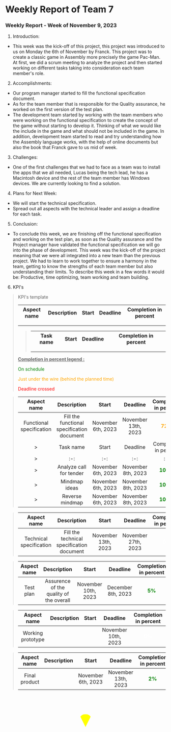 # Weekly Report of Team 7
### Weekly Report - Week of November 9, 2023
1. Introduction:
- This week was the kick-off of this project, this project was introduced to us on Monday the 6th of November by Franck. This project was to create a classic game in Assembly more precisely the game Pac-Man. At first, we did a scrum meeting to analyze the project and then started working on different tasks taking into consideration each team member's role.
2. Accomplishments:
- Our program manager started to fill the functional specification document.
- As for the team member that is responsible for the Quality assurance, he worked on the first version of the test plan.
- The development team started by working with the team members who were working on the functional specification to create the concept of the game without starting to develop it. Thinking of what we would like the include in the game and what should not be included in the game. In addition, development team started to read and try understanding how the Assembly language works, with the help of online documents but also the book that Franck gave to us mid of week.
3. Challenges:
- One of the first challenges that we had to face as a team was to install the apps that we all needed, Lucas being the tech lead, he has a Macintosh device and the rest of the team member has Windows devices. We are currently looking to find a solution.
4. Plans for Next Week:
- We will start the technical specification.
- Spread out all aspects with the technical leader and assign a deadline for each task.
5. Conclusion:
- To conclude this week, we are finishing off the functional specification and working on the test plan, as soon as the Quality assurance and the Project manager have validated the functional specification we will go into the phase of development. This week was the kick-off of the project meaning that we were all integrated into a new team than the previous project. We had to learn to work together to ensure a harmony in the team, getting to know the strengths of each team member but also understanding their limits. To describe this week in a few words it would be: Productive, time optimizing, team working and team building.
6. KPI's
>KPI's template 
>
>Aspect name|Description|Start|Deadline|Completion in percent|
>|:-:|:-:|:-:|:-:|:-:|
>---
>>|Task name|Start|Deadline|Completion in percent|
>>|:-:|:-:|:-:|:-:|
>>---
>**<u>Completion in percent legend :</u>**
>
><span style=color:green>On schedule</span>
>
><span style=color:orange>Just under the wire (behind the planned time)</span>
>
><span style=color:red>Deadline crossed</span>




>|Aspect name|Description|Start|Deadline|Completion in percent|
>|:-:|:-:|:-:|:-:|:-:|
>|Functional specification|Fill the functional specification document|November 6th, 2023|November 13th, 2023|<span style=color:orange>**72%**</span>|
>>|Task name|Start|Deadline|Completion in percent|
>>|:-:|:-:|:-:|:-:|
>>|Analyze call for tender|November 6th, 2023|November 8th, 2023|<span style=color:green>**100%**</span>|
>>|Mindmap ideas|November 6th, 2023|November 8th, 2023|<span style=color:green>**100%**</span>|
>>|Reverse mindmap|November 6th, 2023|November 8th, 2023|<span style=color:green>**100%**</span>|

>|Aspect name|Description|Start|Deadline|Completion in percent|
>|:-:|:-:|:-:|:-:|:-:|
>|Technical specification|Fill the technical specification document|November 13th, 2023|November 27th, 2023|<span style=color:white>**0%**</span>|

>|Aspect name|Description|Start|Deadline|Completion in percent|
>|:-:|:-:|:-:|:-:|:-:|
>|Test plan|Assurence of the quality of the overall|November 10th, 2023|December 8th, 2023|<span style=color:green>**5%**</span>|

>|Aspect name|Description|Start|Deadline|Completion in percent|
>|:-:|:-:|:-:|:-:|:-:|
>|Working prototype|||November 10th, 2023|<span style=color:white>**0%**</span>|

>|Aspect name|Description|Start|Deadline|Completion in percent|
>|:-:|:-:|:-:|:-:|:-:|
>|Final product||November 6th, 2023|November 13th, 2023|<span style=color:green>**2%**</span>


<!DOCTYPE html>
<html lang="en">
<head>
  <meta charset="UTF-8">
  <meta name="viewport" content="width=device-width, initial-scale=1.0">
</head>
<body>

<div style="position: relative; height: 100px;">
  <div style="width: 40px; height: 40px; background-color: yellow; border-radius: 50%; position: absolute; bottom: 0; left: 50%; transform: translateX(-50%); animation: eat 0.5s infinite;"></div>
</div>

<style>
  @keyframes eat {
    0%, 100% {
      clip-path: polygon(50% 0%, 100% 0%, 50% 100%, 0% 0%);
    }
    50% {
      clip-path: polygon(50% 0%, 100% 0%, 100% 100%, 0% 100%, 50% 0%);
    }
  }
</style>

</body>
</html>




